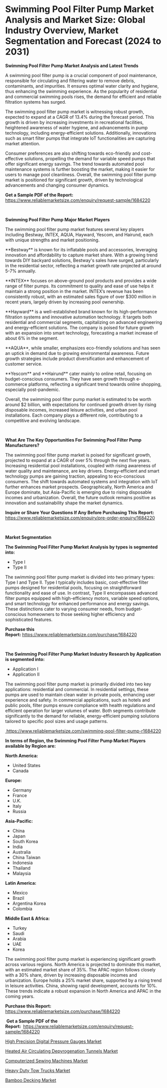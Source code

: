 <p><h1>Swimming Pool Filter Pump Market Analysis and Market Size: Global Industry Overview, Market Segmentation and Forecast (2024 to 2031)</h1></p><p><strong>Swimming Pool Filter Pump Market Analysis and Latest Trends</strong></p>
<p><p>A swimming pool filter pump is a crucial component of pool maintenance, responsible for circulating and filtering water to remove debris, contaminants, and impurities. It ensures optimal water clarity and hygiene, thus enhancing the swimming experience. As the popularity of residential and commercial swimming pools rises, the demand for efficient and reliable filtration systems has surged.</p><p>The swimming pool filter pump market is witnessing robust growth, expected to expand at a CAGR of 13.4% during the forecast period. This growth is driven by increasing investments in recreational facilities, heightened awareness of water hygiene, and advancements in pump technology, including energy-efficient solutions. Additionally, innovations such as smart filter pumps that integrate IoT functionalities are capturing market attention.</p><p>Consumer preferences are also shifting towards eco-friendly and cost-effective solutions, propelling the demand for variable speed pumps that offer significant energy savings. The trend towards automated pool maintenance systems is further boosting the market, making it easier for users to manage pool cleanliness. Overall, the swimming pool filter pump market is positioned for significant growth, driven by technological advancements and changing consumer dynamics.</p></p>
<p><strong>Get a Sample PDF of the Report:&nbsp;</strong> <a href="https://www.reliablemarketsize.com/enquiry/request-sample/1684220?utm_campaign=1170&utm_medium=2&utm_source=Github&utm_content=ia&utm_term=29102024&utm_id=swimming-pool-filter-pump">https://www.reliablemarketsize.com/enquiry/request-sample/1684220</a></p>
<p>&nbsp;</p>
<p><strong>Swimming Pool Filter Pump Major Market Players</strong></p>
<p><p>The swimming pool filter pump market features several key players including Bestway, INTEX, AQUA, Hayward, Yescom, and Hairund, each with unique strengths and market positioning.</p><p>**Bestway** is known for its inflatable pools and accessories, leveraging innovation and affordability to capture market share. With a growing trend towards DIY backyard solutions, Bestway's sales have surged, particularly in the residential sector, reflecting a market growth rate projected at around 5-7% annually.</p><p>**INTEX** focuses on above-ground pool products and provides a wide range of filter pumps. Its commitment to quality and ease of use helps it maintain a strong position in the market. INTEX’s revenue has been consistently robust, with an estimated sales figure of over $300 million in recent years, largely driven by increasing pool ownership.</p><p>**Hayward** is a well-established brand known for its high-performance filtration systems and innovative automation technology. It targets both residential and commercial segments, capitalizing on advanced engineering and energy-efficient solutions. The company is poised for future growth with an expansion into smart technology, forecasting a market increase of about 6% in the segment.</p><p>**AQUA**, while smaller, emphasizes eco-friendly solutions and has seen an uptick in demand due to growing environmental awareness. Future growth strategies include product diversification and enhancement of customer service.</p><p>**Yescom** and **Hairund** cater mainly to online retail, focusing on budget-conscious consumers. They have seen growth through e-commerce platforms, reflecting a significant trend towards online shopping, especially post-pandemic.</p><p>Overall, the swimming pool filter pump market is estimated to be worth around $2 billion, with expectations for continued growth driven by rising disposable incomes, increased leisure activities, and urban pool installations. Each company plays a different role, contributing to a competitive and evolving landscape.</p></p>
<p>&nbsp;</p>
<p><strong>What Are The Key Opportunities For Swimming Pool Filter Pump Manufacturers?</strong></p>
<p><p>The swimming pool filter pump market is poised for significant growth, projected to expand at a CAGR of over 5% through the next five years. Increasing residential pool installations, coupled with rising awareness of water quality and maintenance, are key drivers. Energy-efficient and smart technology pumps are gaining traction, appealing to eco-conscious consumers. The shift towards automated systems and integration with IoT further enhances market prospects. Geographically, North America and Europe dominate, but Asia-Pacific is emerging due to rising disposable incomes and urbanization. Overall, the future outlook remains positive as innovation and sustainability shape the market dynamics.</p></p>
<p><strong>Inquire or Share Your Questions If Any Before Purchasing This Report:</strong> <a href="https://www.reliablemarketsize.com/enquiry/pre-order-enquiry/1684220?utm_campaign=1170&utm_medium=2&utm_source=Github&utm_content=ia&utm_term=29102024&utm_id=swimming-pool-filter-pump">https://www.reliablemarketsize.com/enquiry/pre-order-enquiry/1684220</a></p>
<p>&nbsp;</p>
<p><strong>Market Segmentation</strong></p>
<p><strong>The Swimming Pool Filter Pump Market Analysis by types is segmented into:</strong></p>
<p><ul><li>Type I</li><li>Type II</li></ul></p>
<p><p>The swimming pool filter pump market is divided into two primary types: Type I and Type II. Type I typically includes basic, cost-effective filter pumps designed for residential pools, focusing on straightforward functionality and ease of use. In contrast, Type II encompasses advanced filter pumps equipped with high-efficiency motors, variable speed options, and smart technology for enhanced performance and energy savings. These distinctions cater to varying consumer needs, from budget-conscious homeowners to those seeking higher efficiency and sophisticated features.</p></p>
<p><strong>Purchase this Report:&nbsp;</strong><a href="https://www.reliablemarketsize.com/purchase/1684220?utm_campaign=1170&utm_medium=2&utm_source=Github&utm_content=ia&utm_term=29102024&utm_id=swimming-pool-filter-pump">https://www.reliablemarketsize.com/purchase/1684220</a></p>
<p>&nbsp;</p>
<p><strong>The Swimming Pool Filter Pump Market Industry Research by Application is segmented into:</strong></p>
<p><ul><li>Application I</li><li>Application II</li></ul></p>
<p><p>The swimming pool filter pump market is primarily divided into two key applications: residential and commercial. In residential settings, these pumps are used to maintain clean water in private pools, enhancing user experience and safety. In commercial applications, such as hotels and public pools, filter pumps ensure compliance with health regulations and efficient operation for larger volumes of water. Both segments contribute significantly to the demand for reliable, energy-efficient pumping solutions tailored to specific pool sizes and usage patterns.</p></p>
<p><a href="https://www.reliablemarketsize.com/swimming-pool-filter-pump-r1684220?utm_campaign=1170&utm_medium=2&utm_source=Github&utm_content=ia&utm_term=29102024&utm_id=swimming-pool-filter-pump">&nbsp;https://www.reliablemarketsize.com/swimming-pool-filter-pump-r1684220</a></p>
<p><strong>In terms of Region, the Swimming Pool Filter Pump Market Players available by Region are:</strong></p>
<p>
    <p> <strong> North America: </strong>
        <ul>
            <li>United States</li>
            <li>Canada</li>
        </ul>
        </p> 
    <p> <strong> Europe: </strong>
        <ul>
            <li>Germany</li>
            <li>France</li>
            <li>U.K.</li>
            <li>Italy</li>
            <li>Russia</li>
        </ul>
        </p> 
    <p> <strong> Asia-Pacific: </strong>
        <ul>
            <li>China</li>
            <li>Japan</li>
            <li>South Korea</li>
            <li>India</li>
            <li>Australia</li>
            <li>China Taiwan</li>
            <li>Indonesia</li>
            <li>Thailand</li>
            <li>Malaysia</li>
        </ul>
        </p> 
    <p> <strong> Latin America: </strong>
        <ul>
            <li>Mexico</li>
            <li>Brazil</li>
            <li>Argentina Korea</li>
            <li>Colombia</li>
        </ul>
        </p> 
    <p> <strong> Middle East & Africa: </strong>
        <ul>
            <li>Turkey</li>
            <li>Saudi</li>
            <li>Arabia</li>
            <li>UAE</li>
            <li>Korea</li>
        </ul>
    </p>
    </p>
<p><p>The swimming pool filter pump market is experiencing significant growth across various regions. North America is projected to dominate this market, with an estimated market share of 35%. The APAC region follows closely with a 30% share, driven by increasing disposable incomes and urbanization. Europe holds a 25% market share, supported by a rising trend in leisure activities. China, showing rapid development, accounts for 10%. These trends indicate a robust expansion in North America and APAC in the coming years.</p></p>
<p><strong>Purchase this Report: </strong><a href="https://www.reliablemarketsize.com/purchase/1684220?utm_campaign=1170&utm_medium=2&utm_source=Github&utm_content=ia&utm_term=29102024&utm_id=swimming-pool-filter-pump">https://www.reliablemarketsize.com/purchase/1684220</a></p>
<p>&nbsp;<strong>Get a Sample PDF of the Report:&nbsp;&nbsp;</strong><a href="https://www.reliablemarketsize.com/enquiry/request-sample/1684220?utm_campaign=1170&utm_medium=2&utm_source=Github&utm_content=ia&utm_term=29102024&utm_id=swimming-pool-filter-pump">https://www.reliablemarketsize.com/enquiry/request-sample/1684220</a></p>
<p><strong></strong></p>
<p><p><a href="https://issuu.com/reportprime-2/docs/high-precision-digital-pressure-gau_2869aed1989f80?utm_campaign=1170&utm_medium=2&utm_source=Github&utm_content=ia&utm_term=29102024&utm_id=swimming-pool-filter-pump">High Precision Digital Pressure Gauges Market</a></p><p><a href="https://issuu.com/reportprime-2/docs/heated-air-circulating-depyrogenati_c3444209fa30ec?utm_campaign=1170&utm_medium=2&utm_source=Github&utm_content=ia&utm_term=29102024&utm_id=swimming-pool-filter-pump">Heated Air Circulating Depyrogenation Tunnels Market</a></p><p><a href="https://github.com/sofayahoo2023/Market-Research-Report-List-6/blob/main/computerized-sewing-machines-market.md?utm_campaign=1170&utm_medium=2&utm_source=Github&utm_content=ia&utm_term=29102024&utm_id=swimming-pool-filter-pump">Computerized Sewing Machines Market</a></p><p><a href="https://www.linkedin.com/pulse/disruption-innovation-heavy-duty-tow-trucks-industry-market-analysis-whzdf?utm_campaign=1170&utm_medium=2&utm_source=Github&utm_content=ia&utm_term=29102024&utm_id=swimming-pool-filter-pump">Heavy Duty Tow Trucks Market</a></p><p><a href="https://www.linkedin.com/pulse/bamboo-decking-market-global-regional-analysis-focus-tdb9c?utm_campaign=1170&utm_medium=2&utm_source=Github&utm_content=ia&utm_term=29102024&utm_id=swimming-pool-filter-pump">Bamboo Decking Market</a></p></p>